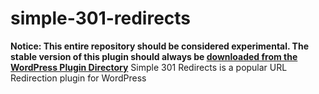 simple-301-redirects
====================
**Notice: This entire repository should be considered experimental. The stable version of this plugin should always be [downloaded from the WordPress Plugin Directory](https://wordpress.org/plugins/simple-301-redirects/ "Download the release version of Simple 301 Redirects")**
Simple 301 Redirects is a popular URL Redirection plugin for WordPress

